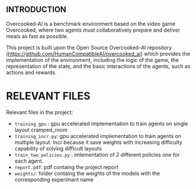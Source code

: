 ## INTRODUCTION

Overcooked-AI is a benchmark environment based on the video game Overcooked, where two agents must collaboratively prepare and deliver meals as fast as possible.

 This project is built upon the Open Source Overcooked-AI repository (https://github.com/HumanCompatibleAI/overcooked_ai) which provides the implementation of the environment, including the logic of the game, the 
 representation of the state, and the basic interactions of the agents, such as actions and rewards.

 # RELEVANT FILES
 Relevant files in the project:
 
 - `training_gpu` : gpu accelerated implementation to train agents on single layout cramped_room
 - `training_incr.py`: gpu accelerated implementation to train agents on multiple layout. Incr because it save weights with increasing difficulty capability of solving difficult layouts
 - `train_two_policies.py` : imlementation of 2 different policies one for each agent.
 - `report.pdf`: pdf containg the project report
 - `weights/`: folder containg the weights of the models with the corresponding experimant name
 
